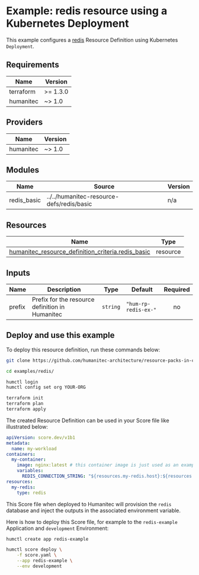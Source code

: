 # Example: redis resource using a Kubernetes Deployment

This example configures a [redis](https://developer.humanitec.com/platform-orchestrator/reference/resource-types/#redis) Resource Definition using Kubernetes `Deployment`.

<!-- BEGIN_TF_DOCS -->
## Requirements

| Name | Version |
|------|---------|
| terraform | >= 1.3.0 |
| humanitec | ~> 1.0 |

## Providers

| Name | Version |
|------|---------|
| humanitec | ~> 1.0 |

## Modules

| Name | Source | Version |
|------|--------|---------|
| redis\_basic | ../../humanitec-resource-defs/redis/basic | n/a |

## Resources

| Name | Type |
|------|------|
| [humanitec_resource_definition_criteria.redis_basic](https://registry.terraform.io/providers/humanitec/humanitec/latest/docs/resources/resource_definition_criteria) | resource |

## Inputs

| Name | Description | Type | Default | Required |
|------|-------------|------|---------|:--------:|
| prefix | Prefix for the resource definition in Humanitec | `string` | `"hum-rp-redis-ex-"` | no |
<!-- END_TF_DOCS -->


## Deploy and use this example

To deploy this resource definition, run these commands below:
```bash
git clone https://github.com/humanitec-architecture/resource-packs-in-cluster

cd examples/redis/

humctl login
humctl config set org YOUR-ORG

terraform init
terraform plan
terraform apply
```

The created Resource Definition can be used in your Score file like illustrated below:
```yaml
apiVersion: score.dev/v1b1
metadata:
  name: my-workload
containers:
  my-container:
    image: nginx:latest # this container image is just used as an example, it's not talking to redis.
    variables:
      REDIS_CONNECTION_STRING: "${resources.my-redis.host}:${resources.my-redis.port},user=${resources.my-redis.username},password=${resources.my-redis.password}"
resources:
  my-redis:
    type: redis
```

This Score file when deployed to Humanitec will provision the `redis` database and inject the outputs in the associated environment variable.

Here is how to deploy this Score file, for example to the `redis-example` Application and `development` Environment:
```bash
humctl create app redis-example

humctl score deploy \
    -f score.yaml \
    --app redis-example \
    --env development
```